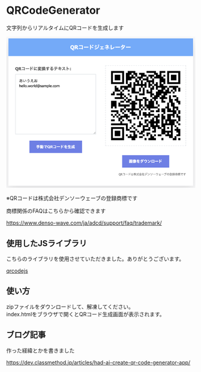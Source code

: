 # QRCodeGenerator
文字列からリアルタイムにQRコードを生成します

<img src="documents/qrcode_gen_image.png" width="600">

※QRコードは株式会社デンソーウェーブの登録商標です

商標関係のFAQはこちらから確認できます

https://www.denso-wave.com/ja/adcd/support/faq/trademark/

## 使用したJSライブラリ

こちらのライブラリを使用させていただきました。ありがとうございます。

[qrcodejs](https://github.com/davidshimjs/qrcodejs)

## 使い方

zipファイルをダウンロードして、解凍してください。<br>
index.htmlをブラウザで開くとQRコード生成画面が表示されます。

## ブログ記事

作った経緯とかを書きました

https://dev.classmethod.jp/articles/had-ai-create-qr-code-generator-app/

